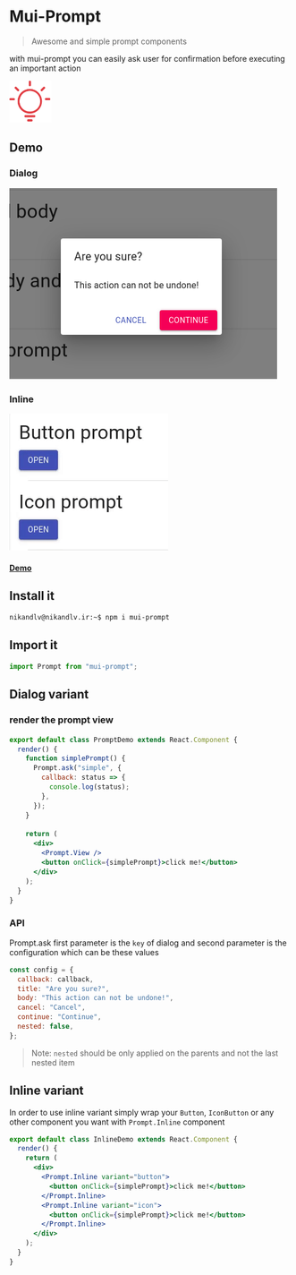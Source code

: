 # Mui-Prompt

> Awesome and simple prompt components

with mui-prompt you can easily ask user for confirmation before executing an important action

<img src="icon.png" alt="drawing" width="75"/>

## Demo

### Dialog

<img src="dialog.png" alt="drawing" />

### Inline

<img src="inline.gif" alt="drawing" />

#### [Demo](http://nikandlv.github.io/mui-prompt)

## Install it

```console
nikandlv@nikandlv.ir:~$ npm i mui-prompt
```

## Import it

```jsx
import Prompt from "mui-prompt";
```

## Dialog variant

### render the prompt view

```jsx
export default class PromptDemo extends React.Component {
  render() {
    function simplePrompt() {
      Prompt.ask("simple", {
        callback: status => {
          console.log(status);
        },
      });
    }

    return (
      <div>
        <Prompt.View />
        <button onClick={simplePrompt}>click me!</button>
      </div>
    );
  }
}
```

### API

Prompt.ask first parameter is the `key` of dialog and second parameter is the configuration which can be these values

```jsx
const config = {
  callback: callback,
  title: "Are you sure?",
  body: "This action can not be undone!",
  cancel: "Cancel",
  continue: "Continue",
  nested: false,
};
```

> Note: `nested` should be only applied on the parents and not the last nested item

## Inline variant

In order to use inline variant simply wrap your `Button`, `IconButton` or any other component you want with `Prompt.Inline` component

```jsx
export default class InlineDemo extends React.Component {
  render() {
    return (
      <div>
        <Prompt.Inline variant="button">
          <button onClick={simplePrompt}>click me!</button>
        </Prompt.Inline>
        <Prompt.Inline variant="icon">
          <button onClick={simplePrompt}>click me!</button>
        </Prompt.Inline>
      </div>
    );
  }
}
```
